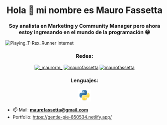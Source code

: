 <h1 align="center">Hola 👋 mi nombre es Mauro Fassetta </h1>
<h3 align="center">Soy analista en Marketing y Community Manager pero ahora estoy ingresando en el mundo de la programación 😁</h3>

![Playing_T-Rex_Runner internet](https://user-images.githubusercontent.com/118296906/203184125-547bb56c-f41e-4d1c-9f43-26ba202c77a9.gif)

<h3 align="center">Redes:</h3>
<p align="center">
<a href="https://twitter.com/_maurorm_" target="blank"><img align="center" src="https://raw.githubusercontent.com/rahuldkjain/github-profile-readme-generator/master/src/images/icons/Social/twitter.svg" alt="_maurorm_" height="40" width="50" /></a>
<a href="https://instagram.com/maurofassetta" target="blank"><img align="center" src="https://raw.githubusercontent.com/rahuldkjain/github-profile-readme-generator/master/src/images/icons/Social/instagram.svg" alt="maurofassetta" height="40" width="50" /></a>
<a href="https://fb.com/maurofassetta" target="blank"><img align="center" src="https://raw.githubusercontent.com/rahuldkjain/github-profile-readme-generator /master/src/images/icons/Social/facebook.svg" alt="maurofassetta" alt="maurofassetta" height="40" width="50" /></a>
</p>

<h3 align="center">Lenguajes:</h3>
<p align="center"> <a href="https://www.python.org" target="_blank" rel="noreferrer"> <img src="https://raw.githubusercontent.com/devicons/devicon/master/icons/python/python-original.svg" alt="python" width="40" height="40"/> </a> </p>


- 📫 Mail: **maurofassetta@gmail.com**
- Portfolio: https://gentle-pie-850534.netlify.app/
